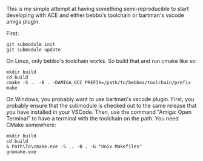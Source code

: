 This is my simple attempt at having something semi-reproducible to start developing with ACE and either bebbo's toolchain or bartman's vscode amiga plugin.

First:
```
git submodule init
git submodule update
```

On Linux, only bebbo's toolchain works. So build that and run cmake like so:

```
mkdir build
cd build
cmake -S .. -B . -DAMIGA_GCC_PREFIX=/path/to/bebbos/toolchain/prefix
make
```

On Windows, you probably want to use bartman's vscode plugin. First, you probably ensure that the submodule is checked out to the same release that you have installed in your VSCode. Then, use the command "Amiga: Open Terminal" to have a terminal with the toolchain on the path. You need CMake somewhere:

```
mkdir build
cd build
& Path\To\cmake.exe -S .. -B . -G "Unix Makefiles"
gnumake.exe
```
